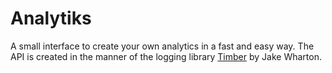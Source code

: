 # Analytiks
A small interface to create your own analytics in a fast and easy way.
The API is created in the manner of the logging library [Timber](https://github.com/JakeWharton/timber) by Jake Wharton.
